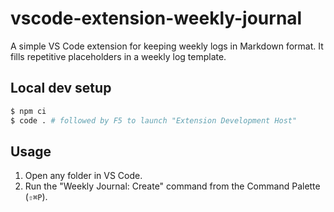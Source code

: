 # vscode-extension-weekly-journal

A simple VS Code extension for keeping weekly logs in Markdown format.
It fills repetitive placeholders in a weekly log template.

## Local dev setup

```bash
$ npm ci
$ code . # followed by F5 to launch "Extension Development Host"
```

## Usage

1. Open any folder in VS Code.
1. Run the "Weekly Journal: Create" command from the Command Palette (`⇧⌘P`).
